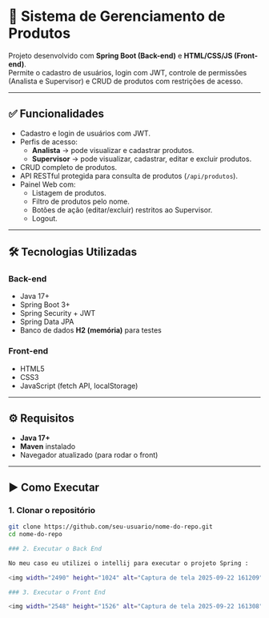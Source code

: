 # 🛒 Sistema de Gerenciamento de Produtos

Projeto desenvolvido com **Spring Boot (Back-end)** e **HTML/CSS/JS (Front-end)**.  
Permite o cadastro de usuários, login com JWT, controle de permissões (Analista e Supervisor) e CRUD de produtos com restrições de acesso.  

---

## ✅ Funcionalidades

- Cadastro e login de usuários com JWT.
- Perfis de acesso:
  - **Analista** → pode visualizar e cadastrar produtos.
  - **Supervisor** → pode visualizar, cadastrar, editar e excluir produtos.
- CRUD completo de produtos.
- API RESTful protegida para consulta de produtos (`/api/produtos`).
- Painel Web com:
  - Listagem de produtos.
  - Filtro de produtos pelo nome.
  - Botões de ação (editar/excluir) restritos ao Supervisor.
  - Logout.

---

## 🛠️ Tecnologias Utilizadas

### Back-end
- Java 17+
- Spring Boot 3+
- Spring Security + JWT
- Spring Data JPA
- Banco de dados **H2 (memória)** para testes

### Front-end
- HTML5
- CSS3
- JavaScript (fetch API, localStorage)

---

## ⚙️ Requisitos

- **Java 17+**
- **Maven** instalado
- Navegador atualizado (para rodar o front)

---

## ▶️ Como Executar

### 1. Clonar o repositório
```bash
git clone https://github.com/seu-usuario/nome-do-repo.git
cd nome-do-repo

### 2. Executar o Back End

No meu caso eu utilizei o intellij para executar o projeto Spring :

<img width="2490" height="1024" alt="Captura de tela 2025-09-22 161209" src="https://github.com/user-attachments/assets/657db500-06dd-42d0-965b-343376a86a5d" />

### 3. Executar o Front End

<img width="2548" height="1526" alt="Captura de tela 2025-09-22 161308" src="https://github.com/user-attachments/assets/6b49d2bb-835d-4cfb-a90d-4b7a3fa63722" />

